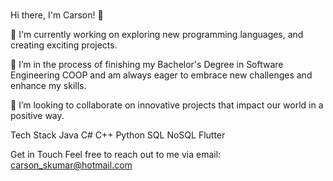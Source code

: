### 
Hi there, I'm Carson! 👋

🔭 I'm currently working on exploring new programming languages, and creating exciting projects.

🌱 I’m in the process of finishing my Bachelor's Degree in Software Engineering COOP and am always eager to embrace new challenges and enhance my skills.

👯 I’m looking to collaborate on innovative projects that impact our world in a positive way.

Tech Stack
Java C# C++ Python SQL NoSQL Flutter

Get in Touch
Feel free to reach out to me via email: carson_skumar@hotmail.com
